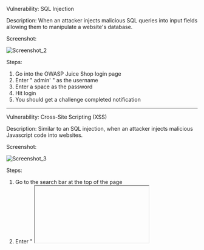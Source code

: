 Vulnerability: SQL Injection

Description: When an attacker injects malicious SQL queries into input fields allowing them to manipulate a website's database. 

Screenshot: 

![Screenshot_2](https://github.com/user-attachments/assets/7c7e2ce8-b2fb-4a48-8cc3-26d2602a1d52)


Steps: 
1. Go into the OWASP Juice Shop login page
2. Enter " admin' " as the username
3. Enter a space as the password
4. Hit login
5. You should get a challenge completed notification

---

Vulnerability: Cross-Site Scripting (XSS)

Description: Similar to an SQL injection, when an attacker injects malicious Javascript code into websites. 

Screenshot: 

![Screenshot_3](https://github.com/user-attachments/assets/de7d3635-44d1-4118-9a90-a2f333cfa54c)

Steps: 
1. Go to the search bar at the top of the page
2. Enter " <iframe src="javascript:alert('xss')"> "
3. Hit enter
4. A popup should appear and you should get a challenge completed notification

---

Vulnerability: Broken Authentication

Description: When users, especially users that have elevated permissions (such as an admin), do not properly protect their account. In this case, an administrator with high-level permissions had a weak and very easy to guess password. 

Screenshot: 

![Screenshot_9](https://github.com/user-attachments/assets/565592de-0ba7-4e29-b1a2-cfc5f373c5c5)


Steps: 
1. Go to the home page of the store
2. Go through the product reviews and find the admin email (admin@juice-sh.op)
3. Go to the login page and enter the admin email
4. The Juice Shop hint said the password was very easy to guess, so guess a basic password (admin123)
5. You'll get a challenge completed notification

---

Vulnerability: Directory Traversal

Description: Allows an attacker to access files and directories outside of the root directory. 

Screenshot: 

![Screenshot_14](https://github.com/user-attachments/assets/62a697f0-1152-4ccf-ab80-63112b87a694)



Steps: 
1. Click on the 3 bars in the top left corner of the homepage
2. Go to the "About Us" section
3. Click on the "Check out our boring terms of use if you are interested in such lame stuff" hyperlink
4. On this new page, you'll notice that the URL now has "/ftp/legal.md". This indicates that you're in a new directory and currently looking at a file called legal.md
5. Go to the URL and delete "legal.md" and hit enter
6. This new link will take you to a new directory outside of the main directory
7. If you open the file "acquisitions.md", you will get a challenge complete notification

---

Vulnerability: Insecure Direct Object References (IDOR)

Description: When an application allows others to view references to internal objects (like records or files) without checking their authorization. 

Screenshot: 

![Screenshot_13](https://github.com/user-attachments/assets/a339715e-6f26-448f-a60a-c371efd3e427)



Steps: 
1. Login to any account
2. Add any item to your cart
3. Right click on the screen and select "Inspect"
4. In the inspect menu, go to Storage -> Session Storage -> http://localhost:3000
5. Change the value under the "value" column. This will allow you to view another user's data/shopping cart
6. You should get a challenge complete notification
